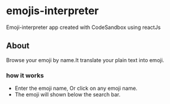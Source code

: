 # emojis-interpreter
Emoji-interpreter app created with CodeSandbox using reactJs

## About
Browse your emoji by name.It translate your plain text into emoji.

### how it works
* Enter the emoji name, Or click on any emoji name.
* The emoji will shown below the search bar.


